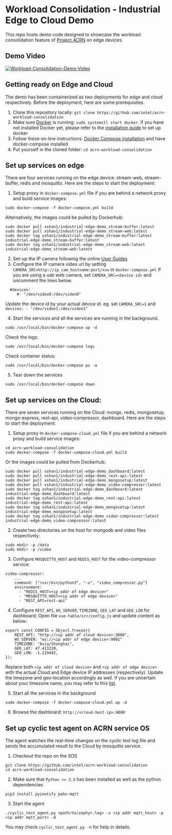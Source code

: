 # Workload Consolidation - Industrial Edge to Cloud Demo
This repo hosts demo code designed to showcase the workload consolidation feature of [Project ACRN](https://projectacrn.org/) on edge devices.

## Demo Video
[![Workload-Consolidation-Demo-Video](https://img.youtube.com/vi/Z0HUBUHzBbk/0.jpg)](https://youtu.be/Z0HUBUHzBbk)

## Getting ready on Edge and Cloud
The demo has been containerized as two deployments for edge and cloud respectively. Before the deployment, here are some prerequisites.  
1. Clone this repository locally: `git clone https://github.com/intel/acrn-workload-consolidation`
2. Make sure [Docker](https://www.docker.com/) is running: `sudo systemctl start docker`. If you have not installed Docker yet, please refer to the [installation guide](https://docs.docker.com/install/linux/docker-ce/ubuntu/) to set up docker
3. Follow these on-line instructions: [Docker Compose installation](https://docs.docker.com/compose/install/) and have docker-compose installed
4. Put yourself in the cloned folder: `cd acrn-workload-consolidation`

## Set up services on edge
There are four services running on the edge device: stream-web, stream-buffer, redis and mosquitto. Here are the steps to start the deployment:
1. Setup proxy in `docker-compose.yml` file if you are behind a network proxy and build service images:
```
sudo docker-compose -f docker-compose.yml build
```
Alternatively, the images could be pulled by Dockerhub:
```
sudo docker pull xshan1/industrial-edge-demo_stream-buffer:latest
sudo docker pull xshan1/industrial-edge-demo_stream-web:latest
sudo docker tag xshan1/industrial-edge-demo_stream-buffer:latest industrial-edge-demo_stream-buffer:latest
sudo docker tag xshan1/industrial-edge-demo_stream-web:latest industrial-edge-demo_stream-web:latest
```
2. Set-up the IP camera following the online [User Guides](http://www.sv3c.com/Instruction-and-Software-For-H-264-POE-and-Wired-IP-Camera-L-series-.html)
3. Configure the IP camera video url by setting `CAMERA_SRC=http://ip_cam_hostname:port/xxx` in `docker-compose.yml`
   If you are using a usb web camera, set `CAMERA_SRC=<device id>` and uncomment the lines below.
```
  #devices:
     #- "/dev/video0:/dev/video0"
```
Update the device id by your actual device id. eg. set `CAMERA_SRC=1` and `devices: - "/dev/video1:/dev/video1"`

4. Start the services and all the services are running in the background. 
```
sudo /usr/local/bin/docker-compose up -d 
```
Check the logs:
```
sudo /usr/local/bin/docker-compose logs 
```
Check container status:
```
sudo /usr/local/bin/docker-compose ps -a 
```
5. Tear down the services
```
sudo /usr/local/bin/docker-compose down 
```


## Set up services on the Cloud:
There are seven services running on the Cloud: mongo, redis, mongosetup, mongo-express, rest-api, video-compressor, dashboard. Here are the steps to start the deployment:
1. Setup proxy in `docker-compose-cloud.yml` file if you are behind a network proxy and build service images:
```
cd acrn-workload-consolidation
sudo docker-compose -f docker-compose-cloud.yml build
```
Or the images could be pulled from Dockerhub:
```
sudo docker pull xshan1/industrial-edge-demo_dashboard:latest
sudo docker pull xshan1/industrial-edge-demo_rest-api:latest
sudo docker pull xshan1/industrial-edge-demo_mongosetup:latest
sudo docker pull xshan1/industrial-edge-demo_video-compressor:latest
sudo docker tag xshan1/industrial-edge-demo_dashboard:latest industrial-edge-demo_dashboard:latest
sudo docker tag xshan1/industrial-edge-demo_rest-api:latest industrial-edge-demo_rest-api:latest
sudo docker tag xshan1/industrial-edge-demo_mongosetup:latest industrial-edge-demo_mongosetup:latest
sudo docker tag xshan1/industrial-edge-demo_video-compressor:latest industrial-edge-demo_video-compressor:latest
```
2. Create two directories on the host for mongodb and video files respectively:
```
sudo mkdir -p /data
sudo mkdir -p /video
```
3. Configure `MOSQUITTO_HOST` and `REDIS_HOST` for the video-compressor service:
```
video-compressor:
    ...
    command: ["/usr/bin/python3", "-u", "video_compressor.py"]
    environment:
      - "REDIS_HOST=<ip addr of edge device>"
      - "MOSQUITTO_HOST=<ip addr of edge device>"
      - "REST_API=rest-api"
```
4. Configure `REST_API`, `WS_SERVER`, `TIMEZONE`, `GEO_LAT` and `GEO_LON` for dashboard; Open file `vue-table/src/config.js` and update content as below:
```
export const CONFIG = Object.freeze({
    REST_API: "http://<ip addr of cloud device>:3000",
    WS_SERVER: "ws://<ip addr of edge device>:9001"
    TIMEZONE: "Asia/Shanghai",
    GEO_LAT: 47.413220,
    GEO_LON: -1.219482,
});

```
Replace both `<ip addr of cloud device>` and `<ip addr of edge device>` with the actual Cloud and Edge device IP addresses (respectively). Update the timezone and geo-location accordingly as well. If you are uncertain about your timezone name, you may refer to this [list](https://github.com/moment/moment-timezone/blob/develop/data/packed/latest.json).

5. Start all the services in the background
```
sudo docker-compose -f docker-compose-cloud.yml up -d
```
6. Browse the dashboard: `http://<cloud-host-ip>:8080`


## Set up cyclic test agent on ACRN service OS
The agent watches the real-time changes on the cyclic test log file and sends the accumulated result to the Cloud by mosquitto service. 
1. Checkout the repo on the SOS
```
git clone https://github.com/intel/acrn-workload-consolidation
cd acrn-workload-consolidation
```
2. Make sure that `Python >= 3.5` has been installed as well as the python dependencies
```
pip3 install pyinotify paho-mqtt
```
3. Start the agent
```
./cyclic_test_agent.py <path/to/zephyr.log> -s <ip addr mqtt_host> -p <ip addr mqtt_port> -d
```
You may check `cyclic_test_agent.py -h` for help in details.  
```
